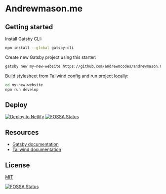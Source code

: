 # Andrewmason.me

## Getting started

Install Gatsby CLI:

```sh
npm install --global gatsby-cli
```

Create new Gatsby project using this starter:

```sh
gatsby new my-new-website https://github.com/andrewmcodes/andrewmason.me
```

Build stylesheet from Tailwind config and run project locally:

```sh
cd my-new-website
npm run develop
```

## Deploy

[![Deploy to Netlify](https://www.netlify.com/img/deploy/button.svg)](https://app.netlify.com/start/deploy?repository=https://github.com/andrewmcodes/andrewmason.me)
[![FOSSA Status](https://app.fossa.io/api/projects/git%2Bgithub.com%2Fandrewmcodes%2Fandrewmason.me.svg?type=shield)](https://app.fossa.io/projects/git%2Bgithub.com%2Fandrewmcodes%2Fandrewmason.me?ref=badge_shield)

## Resources

- [Gatsby documentation](https://www.gatsbyjs.org/docs/)
- [Tailwind documentation](https://tailwindcss.com/docs/what-is-tailwind/)

## License

[MIT](https://github.com/andrewmcodes/andrewmason.me/blob/master/LICENSE.md)


[![FOSSA Status](https://app.fossa.io/api/projects/git%2Bgithub.com%2Fandrewmcodes%2Fandrewmason.me.svg?type=large)](https://app.fossa.io/projects/git%2Bgithub.com%2Fandrewmcodes%2Fandrewmason.me?ref=badge_large)